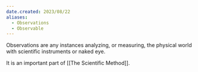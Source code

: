 ```yaml
---
date.created: 2023/08/22
aliases:
  - Observations
  - Observable
---
```


Observations are any instances analyzing, or measuring, the physical world with scientific instruments or naked eye.

It is an important part of [[The Scientific Method]].
